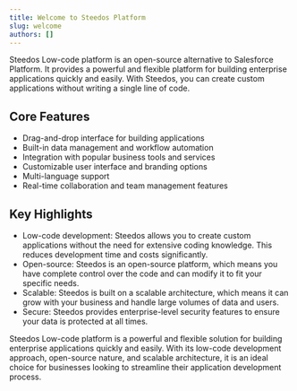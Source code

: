 ```yaml
---
title: Welcome to Steedos Platform
slug: welcome
authors: []
---
```


Steedos Low-code platform is an open-source alternative to Salesforce Platform. It provides a powerful and flexible platform for building enterprise applications quickly and easily. With Steedos, you can create custom applications without writing a single line of code.

## Core Features

- Drag-and-drop interface for building applications
- Built-in data management and workflow automation
- Integration with popular business tools and services
- Customizable user interface and branding options
- Multi-language support
- Real-time collaboration and team management features

## Key Highlights

- Low-code development: Steedos allows you to create custom applications without the need for extensive coding knowledge. This reduces development time and costs significantly.
- Open-source: Steedos is an open-source platform, which means you have complete control over the code and can modify it to fit your specific needs.
- Scalable: Steedos is built on a scalable architecture, which means it can grow with your business and handle large volumes of data and users.
- Secure: Steedos provides enterprise-level security features to ensure your data is protected at all times.

Steedos Low-code platform is a powerful and flexible solution for building enterprise applications quickly and easily. With its low-code development approach, open-source nature, and scalable architecture, it is an ideal choice for businesses looking to streamline their application development process.